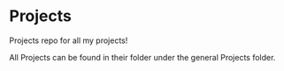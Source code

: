 # Projects
Projects repo for all my projects!

All Projects can be found in their folder under the general Projects folder.
